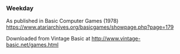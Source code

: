 ### Weekday

As published in Basic Computer Games (1978)
https://www.atariarchives.org/basicgames/showpage.php?page=179

Downloaded from Vintage Basic at
http://www.vintage-basic.net/games.html
